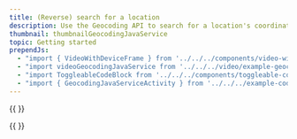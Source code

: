 ```yaml
---
title: (Reverse) search for a location
description: Use the Geocoding API to search for a location's coordinates or query what's in the real world at certain coordinates.
thumbnail: thumbnailGeocodingJavaService
topic: Getting started
prependJs:
  - "import { VideoWithDeviceFrame } from '../../../components/video-with-device-frame'"
  - "import videoGeocodingJavaService from '../../../video/example-geocoding-java-service.mp4'"
  - "import ToggleableCodeBlock from '../../../components/toggleable-code-block'"
  - "import { GeocodingJavaServiceActivity } from '../../../example-code/GeocodingJavaServiceActivity.js'"
---
```


{{
  <VideoWithDeviceFrame 
    videoFile={videoGeocodingJavaService}
    rotation="vertical"
    device="pixel-2"
  />
}}

<!-- Any notes about this example would go here.  -->

{{
  <ToggleableCodeBlock 
    codeSnippet={GeocodingJavaServiceActivity}
  />
}}
